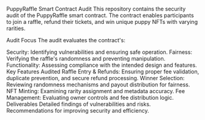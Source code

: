 PuppyRaffle Smart Contract Audit
This repository contains the security audit of the PuppyRaffle smart contract. The contract enables participants to join a raffle, refund their tickets, and win unique puppy NFTs with varying rarities.

Audit Focus
The audit evaluates the contract's:

Security: Identifying vulnerabilities and ensuring safe operation.
Fairness: Verifying the raffle's randomness and preventing manipulation.
Functionality: Assessing compliance with the intended design and features.
Key Features Audited
Raffle Entry & Refunds: Ensuring proper fee validation, duplicate prevention, and secure refund processing.
Winner Selection: Reviewing randomness mechanisms and payout distribution for fairness.
NFT Minting: Examining rarity assignment and metadata accuracy.
Fee Management: Evaluating owner controls and fee distribution logic.
Deliverables
Detailed findings of vulnerabilities and risks.
Recommendations for improving security and efficiency.
